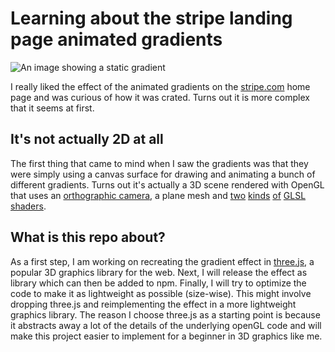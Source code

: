 # Learning about the stripe landing page animated gradients

![An image showing a static
gradient](https://raw.githubusercontent.com/sa3dany/stripe-gradients/main/public/github-readme-hero.webp)

I really liked the effect of the animated gradients on the [stripe.com](https://stripe.com)
home page and was curious of how it was crated. Turns out it is more
complex that it seems at first.

## It's not actually 2D at all

The first thing that came to mind when I saw the gradients was that they
were simply using a canvas surface for drawing and animating a bunch of
different gradients. Turns out it's actually a 3D scene rendered with
OpenGL that uses an [orthographic
camera](https://en.wikipedia.org/wiki/Orthographic_projection), a plane
mesh and
[two](https://github.com/sa3dany/stripe-gradients/blob/main/lib/vendor/shaders/vertex.js)
[kinds](https://github.com/sa3dany/stripe-gradients/blob/main/lib/vendor/shaders/fragment.js)
[of](https://github.com/sa3dany/stripe-gradients/blob/main/lib/vendor/shaders/noise.js)
[GLSL
shaders](https://developer.mozilla.org/en-US/docs/Games/Techniques/3D_on_the_web/GLSL_Shaders).

## What is this repo about?

As a first step, I am working on recreating the gradient effect in [three.js](https://threejs.org), a popular 3D graphics library for the web.
Next, I will release the effect as library which can then be added to npm.
Finally, I will try to optimize the code to make it as lightweight as possible (size-wise). This might involve dropping three.js and reimplementing the effect in a more lightweight graphics library.
The reason I choose three.js as a starting point is because it abstracts away a lot of the details of the underlying openGL code and will make this project easier to implement for a beginner in 3D graphics like me.
